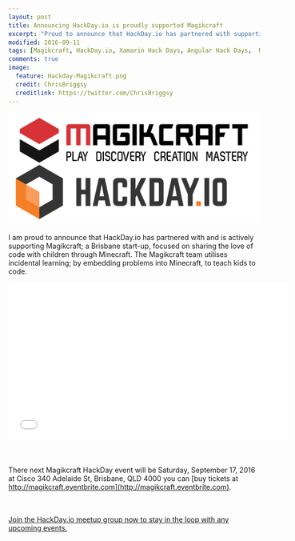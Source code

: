```yaml
---
layout: post
title: Announcing HackDay.io is proudly supported Magikcraft
excerpt: "Proud to announce that HackDay.io has partnered with supporting Magikcraft"
modified: 2016-09-11
tags: [Magikcraft, HackDay.io, Xamarin Hack Days, Angular Hack Days,  Meetup ]
comments: true
image:
  feature: Hackday-Magikcraft.png
  credit: ChrisBriggsy
  creditlink: https://twitter.com/ChrisBriggsy
---
```


![HackDay.io Magikcraft logos](/images/Hackday-Magikcraft.png)<br><br>I am proud to announce that HackDay.io has partnered with and is actively supporting Magikcraft; a Brisbane start-up, focused on sharing the love of code with children through Minecraft. The Magikcraft team utilises incidental learning; by embedding problems into Minecraft, to teach kids to code.

<iframe width="560" height="315" src="//www.youtube.com/embed/8rMzv4rG3hE" frameborder="0" allowfullscreen="allowfullscreen">&nbsp;</iframe>

<br><br>There next Magikcraft HackDay event will be Saturday, September 17, 2016 at Cisco 340 Adelaide St, Brisbane, QLD 4000 you can [buy tickets at http://magikcraft.eventbrite.com](http://magikcraft.eventbrite.com).

<br><br>[Join the HackDay.io meetup group now to stay in the loop with any upcoming events.](https://www.meetup.com/hackday-io-Brisbane/)